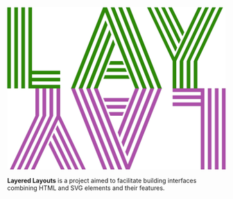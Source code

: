 ![lay-lay](docs/lay-lay.png)

**Layered Layouts** is a project aimed to facilitate building interfaces combining HTML and SVG elements and their features.


